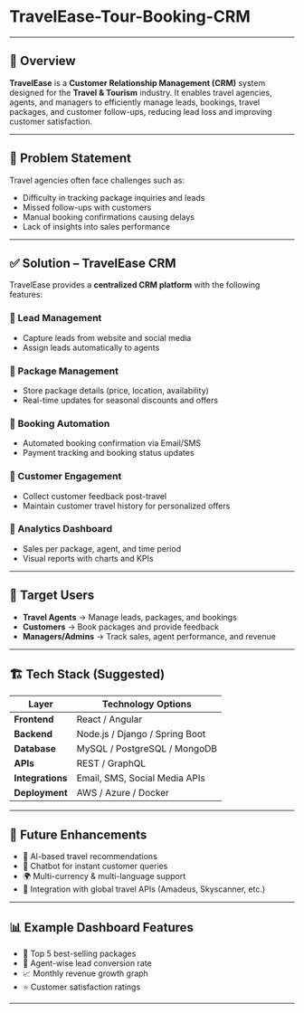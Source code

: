 # TravelEase-Tour-Booking-CRM
 

---

## 📌 Overview  
**TravelEase** is a **Customer Relationship Management (CRM)** system designed for the **Travel & Tourism** industry. It enables travel agencies, agents, and managers to efficiently manage leads, bookings, travel packages, and customer follow-ups, reducing lead loss and improving customer satisfaction.  

---

## 🎯 Problem Statement  
Travel agencies often face challenges such as:  
- Difficulty in tracking package inquiries and leads  
- Missed follow-ups with customers  
- Manual booking confirmations causing delays  
- Lack of insights into sales performance  

---

## ✅ Solution – TravelEase CRM  
TravelEase provides a **centralized CRM platform** with the following features:  

### 🔹 Lead Management  
- Capture leads from website and social media  
- Assign leads automatically to agents  

### 🔹 Package Management  
- Store package details (price, location, availability)  
- Real-time updates for seasonal discounts and offers  

### 🔹 Booking Automation  
- Automated booking confirmation via Email/SMS  
- Payment tracking and booking status updates  

### 🔹 Customer Engagement  
- Collect customer feedback post-travel  
- Maintain customer travel history for personalized offers  

### 🔹 Analytics Dashboard  
- Sales per package, agent, and time period  
- Visual reports with charts and KPIs  

---

## 👥 Target Users  
- **Travel Agents** → Manage leads, packages, and bookings  
- **Customers** → Book packages and provide feedback  
- **Managers/Admins** → Track sales, agent performance, and revenue  

---

## 🏗️ Tech Stack (Suggested)  
| Layer       | Technology Options |
|-------------|--------------------|
| **Frontend** | React / Angular |
| **Backend** | Node.js / Django / Spring Boot |
| **Database** | MySQL / PostgreSQL / MongoDB |
| **APIs** | REST / GraphQL |
| **Integrations** | Email, SMS, Social Media APIs |
| **Deployment** | AWS / Azure / Docker |

---

## 🚀 Future Enhancements  
- 🤖 AI-based travel recommendations  
- 💬 Chatbot for instant customer queries  
- 🌍 Multi-currency & multi-language support  
- 🔗 Integration with global travel APIs (Amadeus, Skyscanner, etc.)  

---

## 📊 Example Dashboard Features  
- 📌 Top 5 best-selling packages  
- 👥 Agent-wise lead conversion rate  
- 📈 Monthly revenue growth graph  
- ⭐ Customer satisfaction ratings  

---


